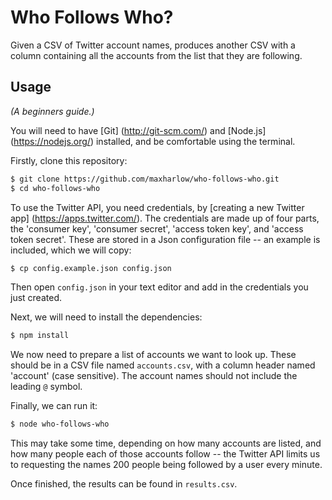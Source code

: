 Who Follows Who?
================

Given a CSV of Twitter account names, produces another CSV with a column containing all the accounts from the list that they are following.


Usage
-----

*(A beginners guide.)*

You will need to have [Git] (http://git-scm.com/) and [Node.js] (https://nodejs.org/) installed, and be comfortable using the terminal.

Firstly, clone this repository:

```bash
$ git clone https://github.com/maxharlow/who-follows-who.git
$ cd who-follows-who
```

To use the Twitter API, you need credentials, by [creating a new Twitter app] (https://apps.twitter.com/). The credentials are made up of four parts, the 'consumer key', 'consumer secret', 'access token key', and 'access token secret'. These are stored in a Json configuration file -- an example is included, which we will copy:

```bash
$ cp config.example.json config.json
```

Then open `config.json` in your text editor and add in the credentials you just created.

Next, we will need to install the dependencies:

```bash
$ npm install
```

We now need to prepare a list of accounts we want to look up. These should be in a CSV file named `accounts.csv`, with a column header named 'account' (case sensitive). The account names should not include the leading `@` symbol.

Finally, we can run it:

```bash
$ node who-follows-who
```

This may take some time, depending on how many accounts are listed, and how many people each of those accounts follow -- the Twitter API limits us to requesting the names 200 people being followed by a user every minute.

Once finished, the results can be found in `results.csv`.
